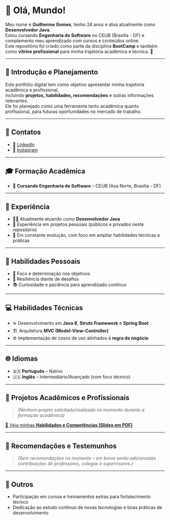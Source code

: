 # 👋 Olá, Mundo!

Meu nome é **Guilherme Gomes**, tenho 24 anos e atuo atualmente como **Desenvolvedor Java**.  
Estou cursando **Engenharia de Software** no CEUB (Brasília - DF) e complemento meu aprendizado com cursos e conteúdos online.  
Este repositório foi criado como parte da disciplina **BootCamp** e também como **vitrine profissional** para minha trajetória acadêmica e técnica. 🚀

---

## 📌 Introdução e Planejamento
Este portfólio digital tem como objetivo apresentar minha trajetória acadêmica e profissional,  
incluindo **projetos, habilidades, recomendações** e outras informações relevantes.  
Ele foi planejado como uma ferramenta tanto acadêmica quanto profissional, para futuras oportunidades no mercado de trabalho.  

---

## 🔗 Contatos
- 💼 [LinkedIn](https://www.linkedin.com/in/guilherme-gomes-824880279/)  
- 📸 [Instagram](https://www.instagram.com/gui_gomes_18/)  

---

## 🎓 Formação Acadêmica
- 📍 **Cursando Engenharia de Software** – CEUB (Asa Norte, Brasília - DF)

---

## 💼 Experiência
- 👨‍💻 Atualmente atuando como **Desenvolvedor Java**  
- 🌱 Experiência em projetos pessoais (públicos e privados neste repositório)  
- 🚧 Em constante evolução, com foco em ampliar habilidades técnicas e práticas

---

## 🧩 Habilidades Pessoais
- 🎯 Foco e determinação nos objetivos  
- 💪 Resiliência diante de desafios  
- 📚 Curiosidade e paciência para aprendizado contínuo  

---

## 💻 Habilidades Técnicas
- ☕ Desenvolvimento em **Java 8**, **Struts Framework** e **Spring Boot**  
- 🏗️ Arquitetura **MVC (Model-View-Controller)**  
- ⚙️ Implementação de casos de uso alinhados à **regra de negócio**  

---

## 🌐 Idiomas
- 🇧🇷 **Português** – Nativo  
- 🇺🇸 **Inglês** – Intermediário/Avançado (com foco técnico)  

---

## 📂 Projetos Acadêmicos e Profissionais
> *(Nenhum projeto solicitado/realizado no momento durante a formação acadêmica)*  

[📑 Veja minhas **Habilidades e Competências (Slides em PDF)**](slides/habilidades.pdf)

---

## 📢 Recomendações e Testemunhos
> *(Sem recomendações no momento – em breve serão adicionadas contribuições de professores, colegas e supervisores.)*  

---

## 🎯 Outros
- Participação em cursos e treinamentos extras para fortalecimento técnico  
- Dedicação ao estudo contínuo de novas tecnologias e boas práticas de desenvolvimento
